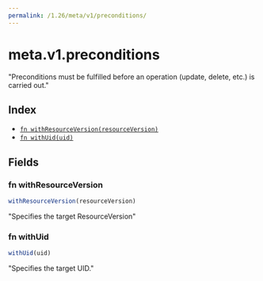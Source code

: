 ```yaml
---
permalink: /1.26/meta/v1/preconditions/
---
```


# meta.v1.preconditions

"Preconditions must be fulfilled before an operation (update, delete, etc.) is carried out."

## Index

* [`fn withResourceVersion(resourceVersion)`](#fn-withresourceversion)
* [`fn withUid(uid)`](#fn-withuid)

## Fields

### fn withResourceVersion

```ts
withResourceVersion(resourceVersion)
```

"Specifies the target ResourceVersion"

### fn withUid

```ts
withUid(uid)
```

"Specifies the target UID."